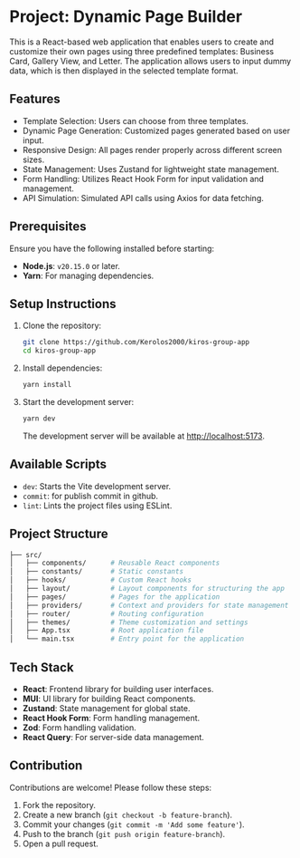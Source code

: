 # Project: Dynamic Page Builder

This is a React-based web application that enables users to create and customize their own pages using three predefined templates: Business Card, Gallery View, and Letter. The application allows users to input dummy data, which is then displayed in the selected template format.

## Features

- Template Selection: Users can choose from three templates.
- Dynamic Page Generation: Customized pages generated based on user input.
- Responsive Design: All pages render properly across different screen sizes.
- State Management: Uses Zustand for lightweight state management.
- Form Handling: Utilizes React Hook Form for input validation and management.
- API Simulation: Simulated API calls using Axios for data fetching.

## Prerequisites

Ensure you have the following installed before starting:

- **Node.js**: `v20.15.0` or later.
- **Yarn**: For managing dependencies.

## Setup Instructions

1. Clone the repository:

   ```bash
   git clone https://github.com/Kerolos2000/kiros-group-app
   cd kiros-group-app
   ```

2. Install dependencies:

   ```bash
   yarn install
   ```

4. Start the development server:

   ```bash
   yarn dev
   ```

   The development server will be available at [http://localhost:5173](http://localhost:5173).

## Available Scripts

- `dev`: Starts the Vite development server.
- `commit`: for publish commit in github.
- `lint`: Lints the project files using ESLint.

## Project Structure

```bash
├── src/
│   ├── components/      # Reusable React components
│   ├── constants/       # Static constants
│   ├── hooks/           # Custom React hooks
│   ├── layout/          # Layout components for structuring the app
│   ├── pages/           # Pages for the application
│   ├── providers/       # Context and providers for state management
│   ├── router/          # Routing configuration
│   ├── themes/          # Theme customization and settings
│   ├── App.tsx          # Root application file
│   └── main.tsx         # Entry point for the application
```

## Tech Stack

- **React**: Frontend library for building user interfaces.
- **MUI**: UI library for building React components.
- **Zustand**: State management for global state.
- **React Hook Form**: Form handling management.
- **Zod**: Form handling validation.
- **React Query**: For server-side data management.

## Contribution

Contributions are welcome! Please follow these steps:

1. Fork the repository.
2. Create a new branch (`git checkout -b feature-branch`).
3. Commit your changes (`git commit -m 'Add some feature'`).
4. Push to the branch (`git push origin feature-branch`).
5. Open a pull request.
